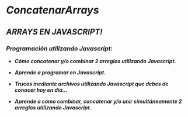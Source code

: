 # **_ConcatenarArrays_**

## **_ARRAYS EN JAVASCRIPT!_**

### **_Programación utilizando Javascript:_**

- **_Cómo concatenar y/o combinar 2 arreglos utilizando Javascript._**
  
- **_Aprende a programar en Javascript._**
- **_Trucos mediante archivos utilizando Javascript que debes de conocer hoy en día..._**
- **_Aprende a cómo combinar, concatenar y/o unir simultáneamente 2 arreglos utilizando Javascript._**
